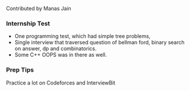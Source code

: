 Contributed by Manas Jain

### Internship Test

- One programming test, which had simple tree problems,
- Single interview that traversed question of bellman ford, binary search on answer, dp and combinatorics.
- Some C++ OOPS was in there as well.

### Prep Tips

Practice a lot on Codeforces and InterviewBit